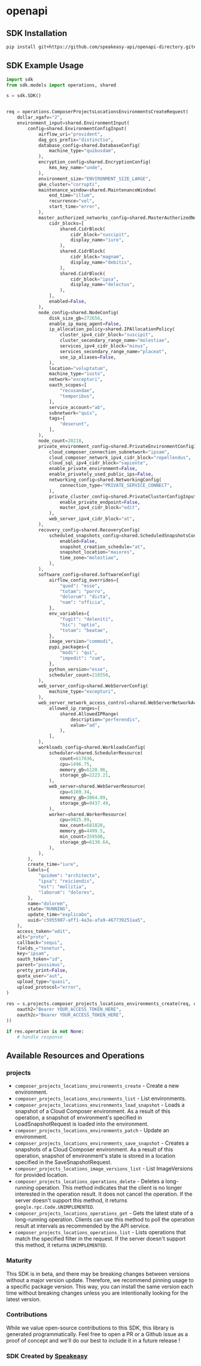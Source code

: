 # openapi

<!-- Start SDK Installation -->
## SDK Installation

```bash
pip install git+https://github.com/speakeasy-api/openapi-directory.git#subdirectory=SDKs/googleapis.com/composer/v1/python
```
<!-- End SDK Installation -->

## SDK Example Usage
<!-- Start SDK Example Usage -->
```python
import sdk
from sdk.models import operations, shared

s = sdk.SDK()


req = operations.ComposerProjectsLocationsEnvironmentsCreateRequest(
    dollar_xgafv="2",
    environment_input=shared.EnvironmentInput(
        config=shared.EnvironmentConfigInput(
            airflow_uri="provident",
            dag_gcs_prefix="distinctio",
            database_config=shared.DatabaseConfig(
                machine_type="quibusdam",
            ),
            encryption_config=shared.EncryptionConfig(
                kms_key_name="unde",
            ),
            environment_size="ENVIRONMENT_SIZE_LARGE",
            gke_cluster="corrupti",
            maintenance_window=shared.MaintenanceWindow(
                end_time="illum",
                recurrence="vel",
                start_time="error",
            ),
            master_authorized_networks_config=shared.MasterAuthorizedNetworksConfig(
                cidr_blocks=[
                    shared.CidrBlock(
                        cidr_block="suscipit",
                        display_name="iure",
                    ),
                    shared.CidrBlock(
                        cidr_block="magnam",
                        display_name="debitis",
                    ),
                    shared.CidrBlock(
                        cidr_block="ipsa",
                        display_name="delectus",
                    ),
                ],
                enabled=False,
            ),
            node_config=shared.NodeConfig(
                disk_size_gb=272656,
                enable_ip_masq_agent=False,
                ip_allocation_policy=shared.IPAllocationPolicy(
                    cluster_ipv4_cidr_block="suscipit",
                    cluster_secondary_range_name="molestiae",
                    services_ipv4_cidr_block="minus",
                    services_secondary_range_name="placeat",
                    use_ip_aliases=False,
                ),
                location="voluptatum",
                machine_type="iusto",
                network="excepturi",
                oauth_scopes=[
                    "recusandae",
                    "temporibus",
                ],
                service_account="ab",
                subnetwork="quis",
                tags=[
                    "deserunt",
                ],
            ),
            node_count=20218,
            private_environment_config=shared.PrivateEnvironmentConfigInput(
                cloud_composer_connection_subnetwork="ipsam",
                cloud_composer_network_ipv4_cidr_block="repellendus",
                cloud_sql_ipv4_cidr_block="sapiente",
                enable_private_environment=False,
                enable_privately_used_public_ips=False,
                networking_config=shared.NetworkingConfig(
                    connection_type="PRIVATE_SERVICE_CONNECT",
                ),
                private_cluster_config=shared.PrivateClusterConfigInput(
                    enable_private_endpoint=False,
                    master_ipv4_cidr_block="odit",
                ),
                web_server_ipv4_cidr_block="at",
            ),
            recovery_config=shared.RecoveryConfig(
                scheduled_snapshots_config=shared.ScheduledSnapshotsConfig(
                    enabled=False,
                    snapshot_creation_schedule="at",
                    snapshot_location="maiores",
                    time_zone="molestiae",
                ),
            ),
            software_config=shared.SoftwareConfig(
                airflow_config_overrides={
                    "quod": "esse",
                    "totam": "porro",
                    "dolorum": "dicta",
                    "nam": "officia",
                },
                env_variables={
                    "fugit": "deleniti",
                    "hic": "optio",
                    "totam": "beatae",
                },
                image_version="commodi",
                pypi_packages={
                    "modi": "qui",
                    "impedit": "cum",
                },
                python_version="esse",
                scheduler_count=216550,
            ),
            web_server_config=shared.WebServerConfig(
                machine_type="excepturi",
            ),
            web_server_network_access_control=shared.WebServerNetworkAccessControl(
                allowed_ip_ranges=[
                    shared.AllowedIPRange(
                        description="perferendis",
                        value="ad",
                    ),
                ],
            ),
            workloads_config=shared.WorkloadsConfig(
                scheduler=shared.SchedulerResource(
                    count=617636,
                    cpu=1496.75,
                    memory_gb=6120.96,
                    storage_gb=2223.21,
                ),
                web_server=shared.WebServerResource(
                    cpu=6169.34,
                    memory_gb=3864.89,
                    storage_gb=9437.49,
                ),
                worker=shared.WorkerResource(
                    cpu=9025.99,
                    max_count=681820,
                    memory_gb=4499.5,
                    min_count=359508,
                    storage_gb=6130.64,
                ),
            ),
        ),
        create_time="iure",
        labels={
            "quidem": "architecto",
            "ipsa": "reiciendis",
            "est": "mollitia",
            "laborum": "dolores",
        },
        name="dolorem",
        state="RUNNING",
        update_time="explicabo",
        uuid="c5955907-aff1-4a3a-afa9-467739251aa5",
    ),
    access_token="odit",
    alt="proto",
    callback="sequi",
    fields_="tenetur",
    key="ipsam",
    oauth_token="id",
    parent="possimus",
    pretty_print=False,
    quota_user="aut",
    upload_type="quasi",
    upload_protocol="error",
)
    
res = s.projects.composer_projects_locations_environments_create(req, operations.ComposerProjectsLocationsEnvironmentsCreateSecurity(
    oauth2="Bearer YOUR_ACCESS_TOKEN_HERE",
    oauth2c="Bearer YOUR_ACCESS_TOKEN_HERE",
))

if res.operation is not None:
    # handle response
```
<!-- End SDK Example Usage -->

<!-- Start SDK Available Operations -->
## Available Resources and Operations


### projects

* `composer_projects_locations_environments_create` - Create a new environment.
* `composer_projects_locations_environments_list` - List environments.
* `composer_projects_locations_environments_load_snapshot` - Loads a snapshot of a Cloud Composer environment. As a result of this operation, a snapshot of environment's specified in LoadSnapshotRequest is loaded into the environment.
* `composer_projects_locations_environments_patch` - Update an environment.
* `composer_projects_locations_environments_save_snapshot` - Creates a snapshots of a Cloud Composer environment. As a result of this operation, snapshot of environment's state is stored in a location specified in the SaveSnapshotRequest.
* `composer_projects_locations_image_versions_list` - List ImageVersions for provided location.
* `composer_projects_locations_operations_delete` - Deletes a long-running operation. This method indicates that the client is no longer interested in the operation result. It does not cancel the operation. If the server doesn't support this method, it returns `google.rpc.Code.UNIMPLEMENTED`.
* `composer_projects_locations_operations_get` - Gets the latest state of a long-running operation. Clients can use this method to poll the operation result at intervals as recommended by the API service.
* `composer_projects_locations_operations_list` - Lists operations that match the specified filter in the request. If the server doesn't support this method, it returns `UNIMPLEMENTED`.
<!-- End SDK Available Operations -->

### Maturity

This SDK is in beta, and there may be breaking changes between versions without a major version update. Therefore, we recommend pinning usage
to a specific package version. This way, you can install the same version each time without breaking changes unless you are intentionally
looking for the latest version.

### Contributions

While we value open-source contributions to this SDK, this library is generated programmatically.
Feel free to open a PR or a Github issue as a proof of concept and we'll do our best to include it in a future release !

### SDK Created by [Speakeasy](https://docs.speakeasyapi.dev/docs/using-speakeasy/client-sdks)
